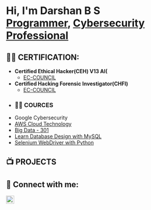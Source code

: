<h1>Hi, I'm Darshan B S <br/><a href="https://github.com/Darshan51836/Darshan">Programmer</a>, <a href="https://www.linkedin.com/in/darshan572107/">Cybersecurity Professional</a></h1>

<h2>👨‍💻 CERTIFICATION:</h2>

- <b> Certified Ethical Hacker(CEH) V13 AI(</b>
  - [EC-COUNCIL](https://github.com/joshmadakor1/Algorithms-Practice)
- <b> Certified Hacking Forensic Investigator(CHFI)</b>
  - [EC-COUNCIL](https://github.com/joshmadakor1/4chan-Image-Analysis-Middleware-C964)
-  <h3>👨‍💻 COURCES </h3>
  -  Google Cybersecurity
  - [ AWS Cloud Technology]()
  - [ Big Data - 301]()
  - [ Learn Database Design with MySQL]()
  - [ Selenium WebDriver with Python]()
  
<h2>📺 PROJECTS </h2>



<h2> 🤳 Connect with me:</h2>

[<img align="left" alt="JoshMadakor | LinkedIn" width="22px" src="https://cdn.jsdelivr.net/npm/simple-icons@v3/icons/linkedin.svg" />][linkedin]

[linkedin]: https://linkedin.com/in/joshmadakor

